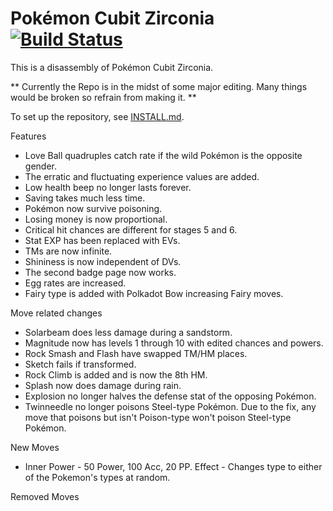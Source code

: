 # Pokémon Cubit Zirconia [![Build Status][travis-badge]][travis]

This is a disassembly of Pokémon Cubit Zirconia.

** Currently the Repo is in the midst of some major editing.
Many things would be broken so refrain from making it. **

To set up the repository, see [INSTALL.md](INSTALL.md).

[travis]: https://travis-ci.org/i0brendan0/pokezirconia
[travis-badge]: https://travis-ci.org/i0brendan0/pokezirconia.svg?branch=master

Features
* Love Ball quadruples catch rate if the wild Pokémon is the opposite gender.
* The erratic and fluctuating experience values are added.
* Low health beep no longer lasts forever.
* Saving takes much less time.
* Pokémon now survive poisoning.
* Losing money is now proportional.
* Critical hit chances are different for stages 5 and 6.
* Stat EXP has been replaced with EVs.
* TMs are now infinite.
* Shininess is now independent of DVs.
* The second badge page now works.
* Egg rates are increased.
* Fairy type is added with Polkadot Bow increasing Fairy moves.

Move related changes
* Solarbeam does less damage during a sandstorm.
* Magnitude now has levels 1 through 10 with edited chances and powers.
* Rock Smash and Flash have swapped TM/HM places.
* Sketch fails if transformed.
* Rock Climb is added and is now the 8th HM.
* Splash now does damage during rain.
* Explosion no longer halves the defense stat of the opposing Pokémon.
* Twinneedle no longer poisons Steel-type Pokémon. Due to the fix, any move that poisons but isn't Poison-type won't poison Steel-type Pokémon.

New Moves
* Inner Power - 50 Power, 100 Acc, 20 PP. Effect - Changes type to either of the Pokemon's types at random.

Removed Moves